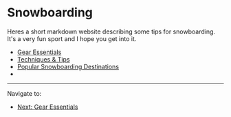 # Snowboarding
Heres a short markdown website describing some tips for snowboarding. It's a very fun sport and I hope you get into it.

- [Gear Essentials](Gear.md)
- [Techniques & Tips](Techniques.md)
- [Popular Snowboarding Destinations](Destinations.md)
- 
---
Navigate to:
- [Next: Gear Essentials](Gear.md)
